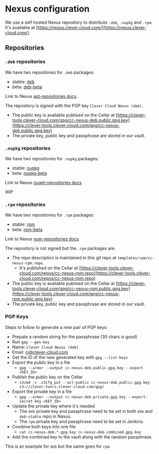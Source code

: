 # Nexus configuration

We use a self hosted Nexus repository to distribute `.deb`, `.nupkg` and `.rpm`.
It's available at [https://nexus.clever-cloud.com/](https://nexus.clever-cloud.com/).

## Repositories

### `.deb` repositories

We have two repositories for `.deb` packages:

* stable: [deb](https://nexus.clever-cloud.com/#browse/browse:deb)
* beta: [deb-beta](https://nexus.clever-cloud.com/#browse/browse:deb-beta)

Link to Nexus [apt-repositories docs](https://help.sonatype.com/repomanager3/formats/apt-repositories).

The repository is signed with the PGP key `Clever Cloud Nexus (deb)`.

* The public key is available publised on the Cellar at [https://clever-tools.clever-cloud.com/gpg/cc-nexus-deb.public.gpg.key](https://clever-tools.clever-cloud.com/gpg/cc-nexus-deb.public.gpg.key)
* The private key, public key and passphrase are stored in our vault.

### `.nupkg` repositories

We have two repositories for `.nupkg` packages:

* stable: [nupkg](https://nexus.clever-cloud.com/#browse/browse:nupkg)
* beta: [nupkg-beta](https://nexus.clever-cloud.com/#browse/browse:nupkg-beta)

Link to Nexus [nuget-repositories docs](https://help.sonatype.com/repomanager3/formats/nuget-repositories).

WIP

### `.rpm` repositories

We have two repositories for `.rpm` packages:

* stable: [rpm](https://nexus.clever-cloud.com/#browse/browse:rpm)
* beta: [rpm-beta](https://nexus.clever-cloud.com/#browse/browse:rpm-beta)

Link to Nexus [yum-repositories docs](https://help.sonatype.com/repomanager3/formats/yum-repositories).

The repository is not signed but the `.rpm` packages are.

* The repo description is maintained in this git repo at `templates/rpm/cc-nexus-rpm.repo`.
  * It's published on the Cellar at [https://clever-tools.clever-cloud.com/repos/cc-nexus-rpm.repo](https://clever-tools.clever-cloud.com/repos/cc-nexus-rpm.repo)
* The public key is available publised on the Cellar at [https://clever-tools.clever-cloud.com/gpg/cc-nexus-rpm.public.gpg.key](https://clever-tools.clever-cloud.com/gpg/cc-nexus-rpm.public.gpg.key)
* The private key, public key and passphrase are stored in our vault.

### PGP Keys

Steps to follow to generate a new pair of PGP keys:

* Prepate a random string for the passphrase (30 chars is good)
* Run `gpg --gen-key`
* Name: `Clever Cloud Nexus (deb)`
* Email: ci@clever-cloud.com
* Get the ID of the new generated key with `gpg --list-keys`
* Export the public key in a file
  * `gpg --armor --output cc-nexus-deb.public.gpg.key --export <KEY_ID>`
* Publish the public key on the Cellar
  * `s3cmd -c .s3cfg put --acl-public cc-nexus-deb.public.gpg.key s3://clever-tools.clever-cloud.com/gpg/` 
* Export the private key in a file
  * `gpg --armor --output cc-nexus-deb.private.gpg.key --export-secret-key <KEY_ID>`
* Update the private key where it's needed
  * The `deb` private key and passphrase need to be set in both `deb` and `deb-stable` repo in Nexus.
  * The `rpm` private key and passphrase need to be set in Jenkins.
* Combine both keys into one file
  * `cat cc-nexus-deb.*.gpg.key cc-nexus-deb.combined.gpg.key`
* Add the combined key to the vault along with the random passphrase.

This is an example for `deb` but the same goes for `rpm`.
